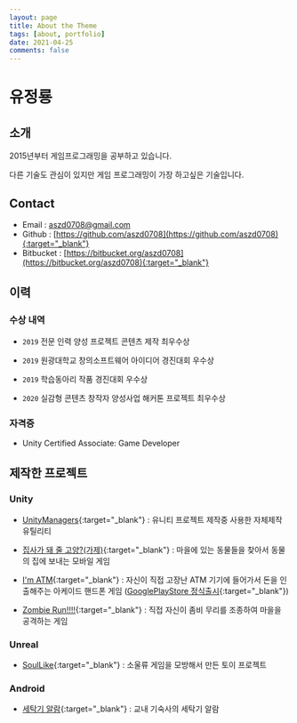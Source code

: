 ```yaml
---
layout: page
title: About the Theme
tags: [about, portfolio]
date: 2021-04-25
comments: false
---
```

    
# 유정룡

## 소개

2015년부터 게임프로그래밍을 공부하고 있습니다.

다른 기술도 관심이 있지만 게임 프로그래밍이 가장 하고싶은 기술입니다.

## Contact
- Email : aszd0708@gmail.com
- Github : [https://github.com/aszd0708](https://github.com/aszd0708){:target="_blank"}
- Bitbucket : [https://bitbucket.org/aszd0708](https://bitbucket.org/aszd0708){:target="_blank"}

## 이력

### 수상 내역

- `2019` 전문 인력 양성 프로젝트 콘텐츠 제작 최우수상

- `2019` 원광대학교 창의소프트웨어 아이디어 경진대회 우수상

- `2019` 학습동아리 작품 경진대회 우수상

- `2020` 실감형 콘텐츠 창작자 양성사업 해커톤 프로젝트 최우수상

### 자격증

- Unity Certified Associate: Game Developer

## 제작한 프로젝트

### Unity

- [UnityManagers](https://github.com/aszd0708/UnityGameManagers){:target="_blank"} : 유니티 프로젝트 제작중 사용한 자체제작 유틸리티

- [집사가 돼 줄 고양?(가제)](https://bitbucket.org/aszd0708/meow-_versionup/src/master/){:target="_blank"} : 마을에 있는 동물들을 찾아서 동물의 집에 보내는 모바일 게임

- [I'm ATM](https://bitbucket.org/aszd0708/imatm/src/master/){:target="_blank"} : 자신이 직접 고장난 ATM 기기에 들어가서 돈을 인출해주는 아케이드 핸드폰 게임 ([GooglePlayStore 정식출시](https://play.google.com/store/apps/details?id=com.MatZip.ImATM){:target="_blank"})

- [Zombie Run!!!!](https://bitbucket.org/aszd0708/zombie-run/src/master/){:target="_blank"} : 직접 자신이 좀비 무리를 조종하여 마을을 공격하는 게임

### Unreal

- [SoulLike](https://github.com/aszd0708/SoulLike){:target="_blank"} : 소울류 게임을 모방해서 만든 토이 프로젝트

### Android

- [세탁기 알람](https://github.com/aszd0708/CoolTime){:target="_blank"} : 교내 기숙사의 세탁기 알람